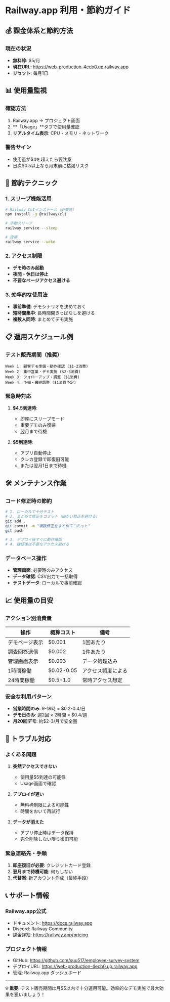 # Railway.app 利用・節約ガイド

## 💰 課金体系と節約方法

### 現在の状況
- **無料枠**: $5/月
- **現在URL**: https://web-production-4ecb0.up.railway.app
- **リセット**: 毎月1日

## 📊 使用量監視

### 確認方法
1. Railway.app → プロジェクト画面
2. **「Usage」**タブで使用量確認
3. **リアルタイム表示**: CPU・メモリ・ネットワーク

### 警告サイン
- 使用量が$4を超えたら要注意
- 日次$0.5以上なら月末前に枯渇リスク

## 🔧 節約テクニック

### 1. **スリープ機能活用**
```bash
# Railway CLIインストール（必要時）
npm install -g @railway/cli

# 手動スリープ
railway service --sleep

# 復帰
railway service --wake
```

### 2. **アクセス制限**
- **デモ時のみ起動**
- **夜間・休日は停止**
- **不要なページアクセス避ける**

### 3. **効率的な使用法**
- **事前準備**: デモシナリオを決めておく
- **短時間集中**: 長時間開きっぱなしを避ける
- **複数人同時**: まとめてデモ実施

## 📋 運用スケジュール例

### テスト販売期間（推奨）
```
Week 1: 顧客デモ準備・動作確認 ($1-2消費)
Week 2: 集中営業・デモ実施 ($2-3消費)
Week 3: フォローアップ・調整 ($1消費)
Week 4: 予備・最終調整 ($1消費予定)
```

### 緊急時対応
1. **$4.5到達時**:
   - 即座にスリープモード
   - 重要デモのみ復帰
   - 翌月まで待機

2. **$5到達時**:
   - アプリ自動停止
   - クレカ登録で即復旧可能
   - または翌月1日まで待機

## 🛠️ メンテナンス作業

### コード修正時の節約
```bash
# 1. ローカルで十分テスト
# 2. まとめて修正をコミット（細かい修正を避ける）
git add .
git commit -m "複数修正をまとめてコミット"
git push

# 3. デプロイ後すぐに動作確認
# 4. 確認後は不要なアクセス避ける
```

### データベース操作
- **管理画面**: 必要時のみアクセス
- **データ確認**: CSV出力で一括取得
- **テストデータ**: ローカルで事前確認

## 📈 使用量の目安

### アクション別消費量
| 操作 | 概算コスト | 備考 |
|------|------------|------|
| デモページ表示 | $0.001 | 1回あたり |
| 調査回答送信 | $0.002 | 1件あたり |
| 管理画面表示 | $0.003 | データ処理込み |
| 1時間稼働 | $0.02-0.05 | アクセス頻度による |
| 24時間稼働 | $0.5-1.0 | 常時アクセス想定 |

### 安全な利用パターン
- **営業時間のみ**: 9-18時 = $0.2-0.4/日
- **デモ日のみ**: 週2回 × 2時間 = $0.4/週
- **月20回デモ**: 約$2-3/月で安全圏

## 🚨 トラブル対応

### よくある問題
1. **突然アクセスできない**
   - 使用量$5到達の可能性
   - Usage画面で確認

2. **デプロイが遅い**
   - 無料枠制限による可能性
   - 時間をおいて再試行

3. **データが消えた**
   - アプリ停止時はデータ保持
   - 完全削除しない限り復旧可能

### 緊急連絡先・手順
1. **即座復旧が必要**: クレジットカード登録
2. **翌月まで待機可能**: 何もしない
3. **代替案**: 新アカウント作成（最終手段）

## 📞 サポート情報

### Railway.app公式
- ドキュメント: https://docs.railway.app
- Discord: Railway Community
- 課金詳細: https://railway.app/pricing

### プロジェクト情報
- GitHub: https://github.com/suu517/employee-survey-system
- デプロイURL: https://web-production-4ecb0.up.railway.app
- 管理: Railway.app ダッシュボード

---
**💡 重要**: テスト販売期間は月$5以内で十分運用可能。効率的なデモ実施で最大効果を狙いましょう！